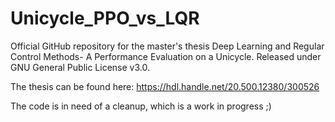 # Unicycle_PPO_vs_LQR
Official GitHub repository for the master's thesis Deep Learning and Regular Control Methods- A Performance Evaluation on a Unicycle. Released under GNU General Public License v3.0.

The thesis can be found here: https://hdl.handle.net/20.500.12380/300526

The code is in need of a cleanup, which is a work in progress ;)

